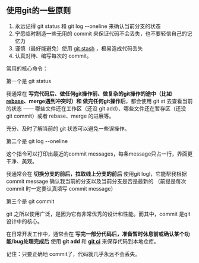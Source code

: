 ## 使用git的一些原则

1. 永远记得 git status 和 git  log --oneline 来确认当前分支的状态
2. 宁愿临时制造一些无用的 commit 来保证代码不会丢失，也不要轻信自己的记忆力
3. 谨慎（最好能避免）使用 [git stash](https://www.zhihu.com/search?q=git%20stash&search_source=Entity&hybrid_search_source=Entity&hybrid_search_extra=%7B%22sourceType%22%3A%22article%22%2C%22sourceId%22%3A%22250493093%22%7D) ，极易造成代码丢失
4. 认真对待、编写每次的 commit。

常用的核心命令：

第一个是 git status

我通常在 **写完代码后、做任何git操作前、做复杂的git操作的途中（比如 [rebase](https://www.zhihu.com/search?q=rebase&search_source=Entity&hybrid_search_source=Entity&hybrid_search_extra=%7B%22sourceType%22%3A%22article%22%2C%22sourceId%22%3A%22250493093%22%7D)、merge遇到冲突时）和 做完任何git操作后**，都会使用 git st 去查看当前的状态 —— 哪些文件还在工作区（还没 git add）、哪些文件还在暂存区（还没 git commit）或者 rebase、merge 的进展等。

充分、及时了解当前的 git 状态可以避免一些误操作。

第二个是  git log --oneline 

这个指令可以打印出最近的commit messages，每条message只占一行，界面更干净、美观。

我通常会在 **切换分支的前后，拉取线上分支的前后** 使用git logl，它能帮我根据 commit message 确认我当前的分支以及当前分支是否是最新的 （前提是每次 commit 时一定要认真填写 commit message）

第三个是 git commit

git 之所以使用广泛，是因为它有非常优秀的设计和性能。而其中，commit 是git 设计中的核心。

在日常开发工作中，通常会在 **写完一部分代码后，准备暂时休息前或确认某个功能/bug处理完成后** 使用 **git add** 和 **[git ci](https://www.zhihu.com/search?q=git%20ci&search_source=Entity&hybrid_search_source=Entity&hybrid_search_extra=%7B%22sourceType%22%3A%22article%22%2C%22sourceId%22%3A%22250493093%22%7D)** 来保存代码到本地仓库。

记住：只要正确地 commit了，代码就几乎永远不会丢失。
